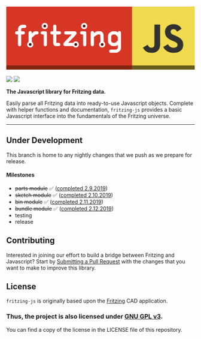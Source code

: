 ![FritzingJS](./assets/logo.png?raw=true "FritzingJS")

![](https://img.shields.io/badge/CODE%20STYLE-STANDARD-d73526.svg?longCache=true&style=flat-square)
![](https://img.shields.io/badge/VERSION-0.6.0-c6af16.svg?longCache=true&style=flat-square)

**The Javascript library for Fritzing data.**

 Easily parse all Fritzing data into ready-to-use Javascript objects. Complete with helper functions and documentation, `fritzing-js` provides a basic Javascript interface into the fundamentals of the Fritzing universe.

-------------------------------------------------------------

## Under Development

This branch is home to any nightly changes that we push as we prepare for release.

#### Milestones
- ~~parts module~~ ✅ ([completed 2.9.2019](https://github.com/freetzing/fritzing-js/blob/v1.0.0/lib/part.js))
- ~~sketch module~~ ✅ ([completed 2.10.2019](https://github.com/freetzing/fritzing-js/blob/v1.0.0/lib/sketch.js))
- ~~bin module~~ ✅ ([completed 2.11.2019](https://github.com/freetzing/fritzing-js/blob/v1.0.0/lib/bin.js))
- ~~bundle module~~ ✅ ([completed 2.12.2019](https://github.com/freetzing/fritzing-js/blob/v1.0.0/lib/bundle.js))
- testing
- release

## Contributing

Interested in joining our effort to build a bridge between Fritzing and Javascript? Start by [Submitting a Pull Request](https://github.com/freetzing/fritzing-js/compare) with the changes that you want to make to improve this library.

## License

`fritzing-js` is originally based upon the [Fritzing](https://github.com/fritzing/fritzing-app) CAD application.

### **Thus, the project is also licensed under [GNU GPL v3](https://www.gnu.org/licenses/gpl-3.0.en.html).**
 You can find a copy of the license in the LICENSE file of this repository.
